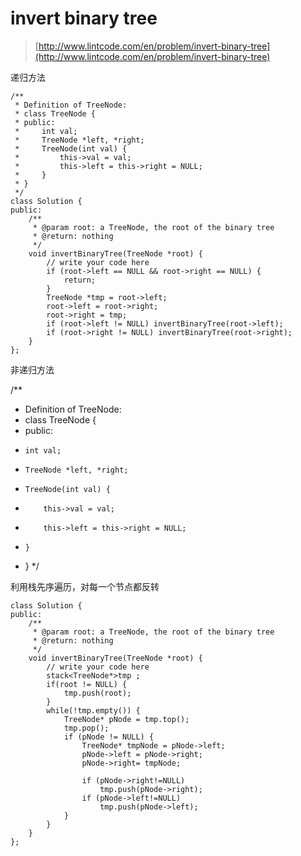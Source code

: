# invert binary tree
>  [http://www.lintcode.com/en/problem/invert-binary-tree](http://www.lintcode.com/en/problem/invert-binary-tree)


递归方法

    /**
     * Definition of TreeNode:
     * class TreeNode {
     * public:
     *     int val;
     *     TreeNode *left, *right;
     *     TreeNode(int val) {
     *         this->val = val;
     *         this->left = this->right = NULL;
     *     }
     * }
     */
    class Solution {
    public:
        /**
         * @param root: a TreeNode, the root of the binary tree
         * @return: nothing
         */
        void invertBinaryTree(TreeNode *root) {
            // write your code here
            if (root->left == NULL && root->right == NULL) {
                return;
            }
            TreeNode *tmp = root->left;
            root->left = root->right;
            root->right = tmp;
            if (root->left != NULL) invertBinaryTree(root->left);
            if (root->right != NULL) invertBinaryTree(root->right);
        }
    };

非递归方法

/**
 * Definition of TreeNode:
 * class TreeNode {
 * public:
 *     int val;
 *     TreeNode *left, *right;
 *     TreeNode(int val) {
 *         this->val = val;
 *         this->left = this->right = NULL;
 *     }
 * }
 */

利用栈先序遍历，对每一个节点都反转

    class Solution {
    public:
        /**
         * @param root: a TreeNode, the root of the binary tree
         * @return: nothing
         */
        void invertBinaryTree(TreeNode *root) {
            // write your code here
            stack<TreeNode*>tmp ;
            if(root != NULL) {
                tmp.push(root);
            }
            while(!tmp.empty()) {
                TreeNode* pNode = tmp.top();
                tmp.pop();
                if (pNode != NULL) {
                    TreeNode* tmpNode = pNode->left;
                    pNode->left = pNode->right;
                    pNode->right= tmpNode;

                    if (pNode->right!=NULL)
                        tmp.push(pNode->right);
                    if (pNode->left!=NULL)
                        tmp.push(pNode->left);
                }
            }
        }
    };
